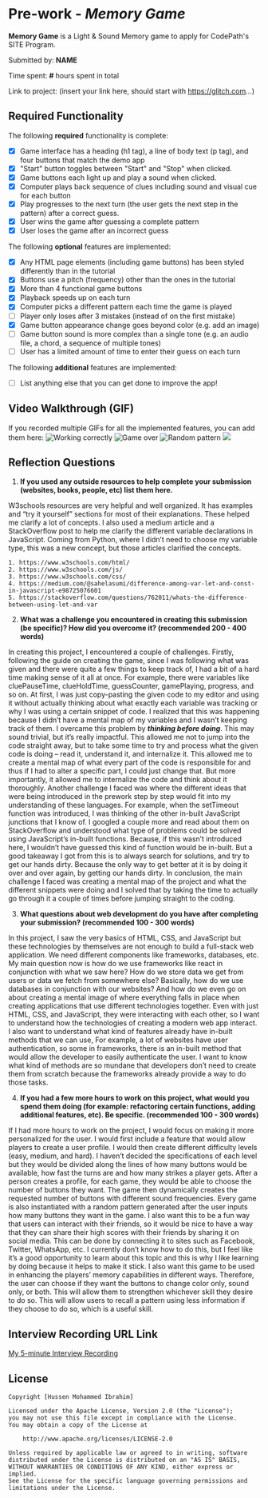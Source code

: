 # Pre-work - *Memory Game*

**Memory Game** is a Light & Sound Memory game to apply for CodePath's SITE Program. 

Submitted by: **NAME**

Time spent: **#** hours spent in total

Link to project: (insert your link here, should start with https://glitch.com...)

## Required Functionality

The following **required** functionality is complete:

* [x] Game interface has a heading (h1 tag), a line of body text (p tag), and four buttons that match the demo app
* [x] "Start" button toggles between "Start" and "Stop" when clicked. 
* [x] Game buttons each light up and play a sound when clicked. 
* [x] Computer plays back sequence of clues including sound and visual cue for each button
* [x] Play progresses to the next turn (the user gets the next step in the pattern) after a correct guess. 
* [x] User wins the game after guessing a complete pattern
* [x] User loses the game after an incorrect guess

The following **optional** features are implemented:

* [x] Any HTML page elements (including game buttons) has been styled differently than in the tutorial
* [x] Buttons use a pitch (frequency) other than the ones in the tutorial
* [x] More than 4 functional game buttons
* [x] Playback speeds up on each turn
* [x] Computer picks a different pattern each time the game is played
* [ ] Player only loses after 3 mistakes (instead of on the first mistake)
* [x] Game button appearance change goes beyond color (e.g. add an image)
* [ ] Game button sound is more complex than a single tone (e.g. an audio file, a chord, a sequence of multiple tones)
* [ ] User has a limited amount of time to enter their guess on each turn

The following **additional** features are implemented:

- [ ] List anything else that you can get done to improve the app!

## Video Walkthrough (GIF)

If you recorded multiple GIFs for all the implemented features, you can add them here:
![Working correctly](http://g.recordit.co/CVSVMO6FP7.gif)
![Game over](http://g.recordit.co/V5PUkF5rvC.gif)
![Random pattern](http://g.recordit.co/62wqj0limn.gif)
![](gif4-link-here)

## Reflection Questions
1. **If you used any outside resources to help complete your submission (websites, books, people, etc) list them here.**

W3schools resources are very helpful and well organized. It has examples and “try it yourself” sections for most of their explanations. These helped me clarify a lot of concepts.
I also used a medium article and a StackOverflow post to help me clarify the different variable declarations in JavaScript. Coming from Python, where I didn’t need to choose my variable type, this was a new concept, but those articles clarified the concepts.

    1. https://www.w3schools.com/html/
    2. https://www.w3schools.com/js/
    3. https://www.w3schools.com/css/
    4. https://medium.com/@sahelasumi/difference-among-var-let-and-const-in-javascript-e98725076601
    5. https://stackoverflow.com/questions/762011/whats-the-difference-between-using-let-and-var


2. **What was a challenge you encountered in creating this submission (be specific)? How did you overcome it? (recommended 200 - 400 words)**

In creating this project, I encountered a couple of challenges. Firstly, following the guide on creating the game, since I was following what was given and there were quite a few things to keep track of, I had a bit of a hard time making sense of it all at once. For example, there were variables like cluePauseTime, clueHoldTime, guessCounter, gamePlaying, progress, and so on. At first, I was just copy-pasting the given code to my editor and using it without actually thinking about what exactly each variable was tracking or why I was using a certain snippet of code. I realized that this was happening because I didn’t have a mental map of my variables and I wasn’t keeping track of them. I overcame this problem by ***thinking before doing***. This may sound trivial, but it’s really impactful. This allowed me not to jump into the code straight away, but to take some time to try and process what the given code is doing – read it, understand it, and internalize it. This allowed me to create a mental map of what every part of the code is responsible for and thus if I had to alter a specific part, I could just change that. But more importantly, it allowed me to internalize the code and think about it thoroughly. 
Another challenge I faced was where the different ideas that were being introduced in the prework step by step would fit into my understanding of these languages. For example, when the setTimeout function was introduced, I was thinking of the other in-built JavaScript junctions that I know of. I googled a couple more and read about them on StackOverflow and understood what type of problems could be solved using JavaScript’s in-built functions. Because, if this wasn’t introduced here, I wouldn’t have guessed this kind of function would be in-built. But a good takeaway I got from this is to always search for solutions, and try to get our hands dirty. Because the only way to get better at it is by doing it over and over again, by getting our hands dirty. In conclusion, the main challenge I faced was creating a mental map of the project and what the different snippets were doing and I solved that by taking the time to actually go through it a couple of times before jumping straight to the coding.


3. **What questions about web development do you have after completing your submission? (recommended 100 - 300 words)**

In this project, I saw the very basics of HTML, CSS, and JavaScript but these technologies by themselves are not enough to build a full-stack web application. We need different components like frameworks, databases, etc. My main question now is how do we use frameworks like react in conjunction with what we saw here? How do we store data we get from users or data we fetch from somewhere else? Basically, how do we use databases in conjunction with our websites? And how do we even go on about creating a mental image of where everything falls in place when creating applications that use different technologies together. Even with just HTML, CSS, and JavaScript, they were interacting with each other, so I want to understand how the technologies of creating a modern web app interact.
I also want to understand what kind of features already have in-built methods that we can use, For example, a lot of websites have user authentication, so some in frameworks, there is an in-built method that would allow the developer to easily authenticate the user. I want to know what kind of methods are so mundane that developers don’t need to create them from scratch because the frameworks already provide a way to do those tasks.


4. **If you had a few more hours to work on this project, what would you spend them doing (for example: refactoring certain functions, adding additional features, etc). Be specific. (recommended 100 - 300 words)**

If I had more hours to work on the project, I would focus on making it more personalized for the user. I would first include a feature that would allow players to create a user profile. I would then create different difficulty levels (easy, medium, and hard). I haven’t decided the specifications of each level but they would be divided along the lines of how many buttons would be available, how fast the turns are and how many strikes a player gets. After a person creates a profile, for each game, they would be able to choose the number of buttons they want. The game then dynamically creates the requested number of buttons with different sound frequencies. Every game is also instantiated with a random pattern generated after the user inputs how many buttons they want in the game. I also want this to be a fun way that users can interact with their friends, so it would be nice to have a way that they can share their high scores with their friends by sharing it on social media. This can be done by connecting it to sites such as Facebook, Twitter, WhatsApp, etc. I currently don’t know how to do this, but I feel like it’s a good opportunity to learn about this topic and this is why I like learning by doing because it helps to make it stick. I also want this game to be used in enhancing the players’ memory capabilities in different ways. Therefore, the user can choose if they want the buttons to change color only, sound only, or both. This will allow them to strengthen whichever skill they desire to do so. This will allow users to recall a pattern using less information if they choose to do so, which is a useful skill.




## Interview Recording URL Link

[My 5-minute Interview Recording](your-link-here)


## License

    Copyright [Hussen Mohammed Ibrahim]

    Licensed under the Apache License, Version 2.0 (the "License");
    you may not use this file except in compliance with the License.
    You may obtain a copy of the License at

        http://www.apache.org/licenses/LICENSE-2.0

    Unless required by applicable law or agreed to in writing, software
    distributed under the License is distributed on an "AS IS" BASIS,
    WITHOUT WARRANTIES OR CONDITIONS OF ANY KIND, either express or implied.
    See the License for the specific language governing permissions and
    limitations under the License.